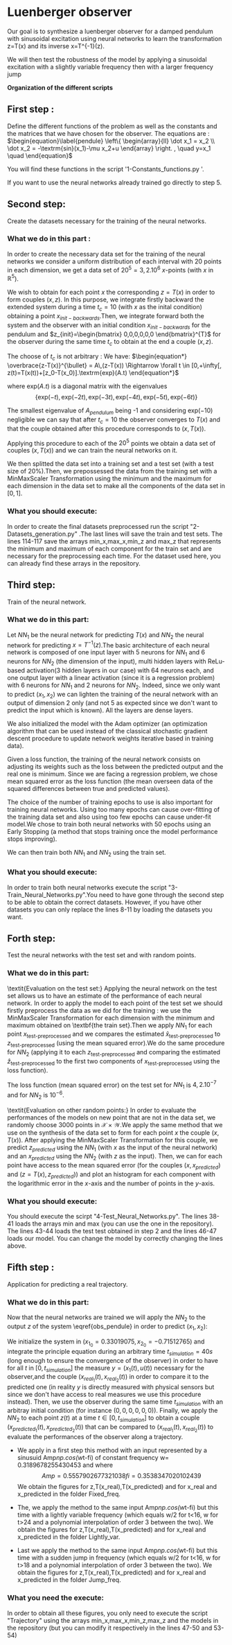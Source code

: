 # Luenberger observer
Our goal is to synthesize a luenberger observer for a damped pendulum with sinusoidal excitation using neural networks to learn the transformation z=T(x) and its inverse x=T^{-1}(z).

We will then test the robustness of the model by applying a sinusoidal excitation with a slightly variable frequency then with a larger frequency jump


**Organization of the different scripts**
## First step :
Define the different functions of the problem as well as the constants and the matrices that we have chosen for the observer.
The equations are :
$\begin{equation}\label{pendule}
\left\{
    \begin{array}{ll}
        \dot x_1 = x_2 \\
        \dot x_2 = -\textrm{sin}(x_1)-\mu x_2+u 
    \end{array}
\right.
, \quad y=x_1 \quad
\end{equation}$

You will find these functions in the script '1-Constants_functions.py '.

If you want to use the neural networks already trained go directly to step 5.

## Second step:
Create the datasets necessary for the training of the neural networks.

### What we do in this part :

In order to create the necessary data set for the training of the neural networks we consider a uniform distribution of each interval with 20 points in each dimension, we get a data set of $20^5=3,2.10^6$ $x$-points (with $x$ in $\mathbb{R}^5$).

We wish to obtain for each point $x$ the corresponding $z = T(x)$ in order to form couples $(x,z)$.
In this purpose, we integrate firstly backward the extended system during a time $t_c = 10$ (with $x$ as the inital condition) obtaining a point $x_{init-backwards}$.Then, we integrate forward both the system and the observer with an initial condition $x_{init-backwards}$ for the pendulum and $z_{init}=\begin{bmatrix}
    0,0,0,0,0,0 
\end{bmatrix}^{T}$ for the observer during the same time $t_c$ to obtain at the end a couple $(x,z)$.

The choose of $t_c$ is not arbitrary : 
We have:
$\begin{equation*}
    \overbrace{z-T(x)}^{\bullet} = A\,(z-T(x)) \Rightarrow \forall t \in [0,+\infty[,
z(t)=T(x(t))+[z_0-T(x_0)].\textrm{exp}(A.t)
\end{equation*}$

where $\textrm{exp}(A.t)$ is a diagonal matrix with the eigenvalues 
$$\{\textrm{exp}(-t),\textrm{exp}(-2t),\textrm{exp}(-3t),\textrm{exp}(-4t),\textrm{exp}(-5t),\textrm{exp}(-6t)\}$$

The smallest eigenvalue of $A_{pendulum}$ being -1 and considering $\textrm{exp}(-10)$ negligible we can say that after $t_c=10$ the observer converges to $T(x)$ and that the couple obtained after this procedure corresponds to $(x,T(x))$.

Applying this procedure to each of the $20^5$ points we obtain a data set of couples $(x,T(x))$ and we can train the neural networks on it.

We then splitted the data set into a training set and a test set (with a test size of $20\%$).Then, we prepossessed the data from the training set with a MinMaxScaler Transformation using the minimum and the maximum for each dimension in the data set to make all the components of the data set in $[0,1]$.

###  What you should execute:
In order to create the final datasets preprocessed run the script "2-Datasets_generation.py" .The last lines will save the train and test sets.
The lines 114-117 save the arrays min_x,max_x,min_z and max_z that represents the minimum and maximum of each component for the train set and are necessary for the preprocessing each time. For the dataset used here, you can already find these arrays in the repository.

## Third step:
Train of the neural network.

### What we do in this part:
Let $NN_1$ be the neural network for predicting $T(x)$ and $NN_2$ the neural network for predicting $x=T^{-1}(z)$.The basic architecture of each neural network is composed of one input layer with 5 neurons for $NN_1$ and 6 neurons for $NN_2$ (the dimension of the input), multi hidden layers with ReLu-based activation(3 hidden layers in our case) with 64 neurons each, and one output layer with a linear activation (since it is a regression problem) with 6 neurons for $NN_1$ and 2 neurons for $NN_2$. Indeed, since we only want to predict $(x_1,x_2)$ we can lighten the training of the neural network with an output of dimension 2 only (and not 5 as expected since we don't want to predict the input which is known). All the layers are dense layers. 

We also initialized the model with the Adam optimizer (an optimization algorithm that can be used instead of the classical stochastic gradient descent procedure to update network weights iterative based in training data).

Given a loss function, the training of the neural network consists on adjusting its weights such as the loss between the predicted output and the real one is minimum.
Since we are facing a regression problem, we chose mean squared error as the loss function (the mean overseen data of the squared differences between true and predicted values).

The choice of the number of training epochs to use is also important for training neural networks. Using too many epochs can cause over-fitting of the training data set and also using too few epochs can cause under-fit model.We chose to train both neural networks with 50 epochs using an Early Stopping (a method that stops training once the model performance stops improving).

We can then train both $NN_1$ and $NN_2$ using the train set.

### What you should execute:
In order to train both neural networks execute the script "3-Train_Neural_Networks.py".You need to have gone through the second step to be able to obtain the correct datasets. However, if you have other datasets you can only replace the lines 8-11 by loading the datasets you want.

## Forth step:
Test the neural networks with the test set and with random points.

### What we do in this part:
\textit{Evaluation on the test set:}
Applying the neural network on the test set allows us to have an estimate of the performance of each neural network. In order to apply the model to each point of the test set we should firstly preprocess the data as we did for the training : we use the MinMaxScaler Transformation for each dimension with the minimum and maximum obtained on \textbf{the train set}.Then we apply $NN_1$ for each point $x_{\textrm{test-preprocessed}}$ and we compares the estimated $\hat{x}_{\textrm{test-preprocessed}}$ to $z_{\textrm{test-preprocessed}}$ (using the mean squared error).We do the same procedure for $NN_2$ (applying it to each $z_{\textrm{test-preprocessed}}$ and comparing the estimated $\hat{z}_{\textrm{test-preprocessed}}$ to the first two components of $x_{\textrm{test-preprocessed}}$ using the loss function).

The loss function (mean squared error) on the test set for $NN_1$ is $4,2.10^{-7}$ and for $NN_2$ is $10^{-6}$.

\textit{Evaluation on other random points:} In order to evaluate the performances of the models on new point that are not in the data set, we randomly choose 3000 points in $\mathcal{X}\times\mathcal{W}$.We apply the same method that we use on the synthesis of the data set to form for each point $x$ the couple $(x,T(x))$. After applying the MinMaxScaler Transformation for this couple, we predict $z_{predicted}$ using the $NN_1$ (with $x$ as the input of the neural network) and an $x_{predicted}$ using the $NN_2$ (with $z$ as the input).
Then, we can for each point have access to the mean squared error (for the couples ($x,x_{predicted}$) and ($z=T(x),z_{predicted}$)) and plot an histogram for each component with the logarithmic error in the $x$-axis and the number of points in the $y$-axis.

### What you should execute:
You should execute the scirpt "4-Test_Neural_Networks.py". The lines 38-41 loads the arrays min and max (you can use the one in the repository). The lines 43-44 loads the test test obtained in step 2 and the lines 46-47 loads our model. You can change the model by correctly changing the lines above.

## Fifth step :
Application for predicting a real trajectory.

### What we do in this part:
Now that the neural networks are trained we will apply the $NN_2$ to the output $z$ of the system \eqref{obs_pendule} in order to predict $(x_1,x_2)$:

We initialize the system in  $(x_1_0 = 0.33019075, x_2_0 = -0.71512765)$ and integrate the principle equation during an arbitrary time $t_{simulation} = 40s$ (long enough to ensure the convergence of the observer) in order to have for all $t$ in $[0,t_{simulation}]$ the measure $y=(x_1(t),u(t))$ necessary for the observer,and the couple ($x_{real}_1(t),x_{real}_2(t)$) in order to compare it to the predicted one (in reality $y$ is directly measured with physical sensors but since we don't have access to real measures we use this procedure instead). Then, we use the observer during the same time $t_{simulation}$ with an arbitray initial condition (for instance $(0,0,0,0,0,0)$). Finally, we apply the $NN_2$ to each point $z(t)$ at a time $t\in[0,t_{simulation}]$ to obtain a couple ($x_{predicted}_1(t),x_{predicted}_2(t)$) that can be compared to ($x_{real}_1(t),x_{real}_2(t)$) to evaluate the performances of the observer along a trajectory.

* We apply in a first step this method with an input represented by a sinusuid Amp*np.cos(w*t-fi) of constant frequency w= 0.3189678255430453 and where 
$$
Amp = 0.5557902677321038 
fi = 0.3538347020102439 $$
We obtain the figures for z,T(x_real),T(x_predicted) and for x_real and x_predicted in the folder Fixed_freq.

* The, we apply the method to the same input Amp*np.cos(w*t-fi) but this time with a lightly variable frequency (which equals w/2 for t<16, w for t>24 and a polynomial interpolation of order 3 between the two).
We obtain the figures for z,T(x_real),T(x_predicted) and for x_real and x_predicted in the folder Lightly_var.


* Last we apply the method to the same input Amp*np.cos(w*t-fi) but this time with a sudden jump in frequency (which equals w/2 for t<16, w for t>18 and a polynomial interpolation of order 3 between the two).
We obtain the figures for z,T(x_real),T(x_predicted) and for x_real and x_predicted in the folder Jump_freq.

### What you need the execute:
In order to obtain all these figures, you only need to execute the script "Trajectory" using the arrays min_x,max_x,min_z,max_z and the models in the repository (but you can modify it respectively in the lines 47-50 and 53-54) 
